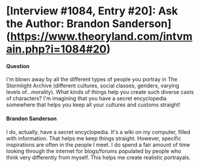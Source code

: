 # [Interview #1084, Entry #20]: Ask the Author: Brandon Sanderson](https://www.theoryland.com/intvmain.php?i=1084#20)

#### Question

I'm blown away by all the different types of people you portray in The Stormlight Archive (different cultures, social classes, genders, varying levels of...morality). What kinds of things help you create such diverse casts of characters? I'm imagining that you have a secret encyclopedia somewhere that helps you keep all your cultures and customs straight!

#### Brandon Sanderson

I do, actually, have a secret encyclopedia. It's a wiki on my computer, filled with information. That helps me keep things straight. However, specific inspirations are often in the people I meet. I do spend a fair amount of time looking through the internet for blogs/forums populated by people who think very differently from myself. This helps me create realistic portrayals.

